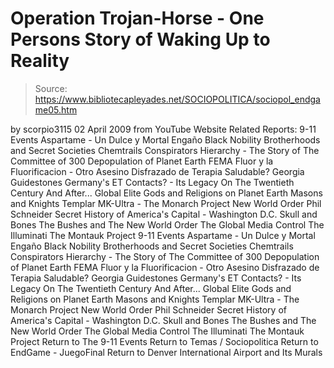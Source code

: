 # Operation Trojan-Horse - One Persons Story of Waking Up to Reality

> Source: https://www.bibliotecapleyades.net/SOCIOPOLITICA/sociopol_endgame05.htm

by scorpio3115 02 April 2009
from YouTube Website
Related Reports:
9-11 Events Aspartame - Un Dulce y Mortal Engaño Black Nobility Brotherhoods and Secret Societies Chemtrails Conspirators Hierarchy - The Story of The Committee of 300 Depopulation of Planet Earth FEMA Fluor y la Fluorificacion - Otro Asesino Disfrazado de Terapia Saludable? Georgia Guidestones Germany's ET Contacts? - Its Legacy On The Twentieth Century And After... Global Elite Gods and Religions on Planet Earth Masons and Knights Templar MK-Ultra - The Monarch Project New World Order Phil Schneider Secret History of America's Capital - Washington D.C. Skull and Bones The Bushes and The New World Order The Global Media Control The Illuminati The Montauk Project
9-11 Events
Aspartame - Un Dulce y Mortal Engaño
Black Nobility
Brotherhoods and Secret Societies
Chemtrails
Conspirators Hierarchy - The Story of The Committee of 300
Depopulation of Planet Earth
FEMA
Fluor y la Fluorificacion - Otro Asesino Disfrazado de Terapia Saludable?
Georgia Guidestones
Germany's ET Contacts? - Its Legacy On The Twentieth Century And After...
Global Elite
Gods and Religions on Planet Earth
Masons and Knights Templar
MK-Ultra - The Monarch Project
New World Order
Phil Schneider
Secret History of America's Capital - Washington D.C.
Skull and Bones
The Bushes and The New World Order
The Global Media Control
The Illuminati
The Montauk Project
Return to The 9-11 Events
Return to Temas / Sociopolitica
Return to EndGame - JuegoFinal
Return to Denver International Airport and Its Murals
